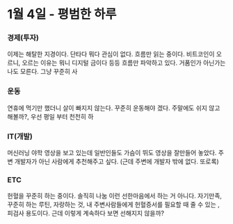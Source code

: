 # 1월 4일 - 평범한 하루

### 경제\(투자\)

이제는 해탈한 지경이다. 단타다 뭐다 관심이 없다. 흐름만 읽는 중이다. 비트코인이 오르니, 오르는 이유는 뭐니 디지털 금이다 등등 흐름만 파악하고 있다. 거품인가 아닌가는 나도 모른다. 그냥 꾸준히 사 

### 운동

연휴에 먹기만 했더니 살이 빠지지 않는다. 꾸준히 운동해야 겠다. 주말에도 쉬지 않고 해볼까?, 우선 평일 부터 천천히 하

### IT\(개발\)

머신러닝 야학 영상을 보고 있는데 일반인들도 가슴이 뛰도 영상을 잘만들어 놓았다. 주변 개발자가 아닌 사람에게 추천해주고 싶다. \(근데 주변에 개발자 밖에 없다. 또로록\)

### ETC

헌혈을 꾸준히 하는 중이다. 솔직히 나눔 이런 선한마음에서 하는 거 아니다. 자기만족, 꾸준히 하는 루틴, 자랑하는 것, 내 주변사람들에게 헌혈증서를 필요할 때 줄 수 있는 , 피검사 용도이다. 근데 이렇게 계속하다 보면 선해지지 않을까?

